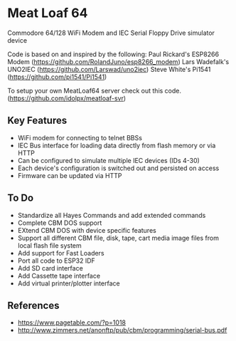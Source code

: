 # Meat Loaf 64

Commodore 64/128 WiFi Modem and IEC Serial Floppy Drive simulator device

Code is based on and inspired by the following:
Paul Rickard's ESP8266 Modem (https://github.com/RolandJuno/esp8266_modem) 
Lars Wadefalk's UNO2IEC (https://github.com/Larswad/uno2iec)
Steve White's Pi1541 (https://github.com/pi1541/Pi1541)


To setup your own MeatLoaf64 server check out this code.
(https://github.com/idolpx/meatloaf-svr)


Key Features
------------

* WiFi modem for connecting to telnet BBSs
* IEC Bus interface for loading data directly from flash memory or via HTTP
* Can be configured to simulate multiple IEC devices (IDs 4-30)
* Each device's configuration is switched out and persisted on access
* Firmware can be updated via HTTP


To Do
-----

* Standardize all Hayes Commands and add extended commands
* Complete CBM DOS support
* EXtend CBM DOS with device specific features
* Support all different CBM file, disk, tape, cart media image files from local flash file system
* Add support for Fast Loaders
* Port all code to ESP32 IDF
* Add SD card interface
* Add Cassette tape interface
* Add virtual printer/plotter interface


References
----------

* https://www.pagetable.com/?p=1018
* http://www.zimmers.net/anonftp/pub/cbm/programming/serial-bus.pdf
